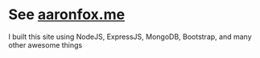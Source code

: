 # See [aaronfox.me](http://www.aaronfox.me)

I built this site using NodeJS, ExpressJS, MongoDB, Bootstrap, and many other awesome things
